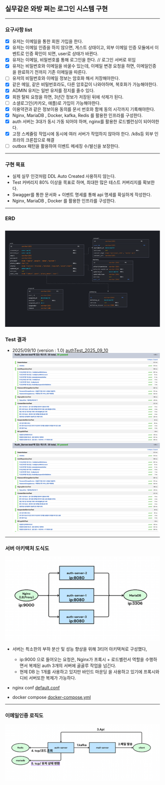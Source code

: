 ## 실무같은 와방 쩌는 로그인 시스템 구현 

---


### 요구사항 list
- [x] 유저는 이메일을 통한 회원 가입을 한다. 
- [x] 유저는 이메일 인증을 하지 않으면, 게스트 상태이고, 외부 이메일 인증 모듈에서 이벤트로 인증 확인이 되면, user로 상태가 바뀐다.
- [x] 유저는 이메일, 비밀번호를 통해 로그인을 한다. // 로그인 서버로 위임
- [x] 유저는 비밀번호와 이메일을 바꿀수 있는데, 이메일 변경 요청을 하면, 이메일인증을 완료하기 전까지 기존 이메일을 따른다.
- [ ] 유저의 비밀번호와 이메일 정보는  암호화 해서 저장해야한다.
- [x] 같은 메일, 같은 비밀번호라도, 다른 암호값이 나와야하며, 복호화가 가능해야한다. 
- [x] ADMIN 유저는 일반 유저를 정지를 줄수 있다.
- [x] 회원 탈퇴 요청을 하면, 3년간 정보가 저장된 뒤에 삭제가 된다. 
- [ ] 소셜로그인(카카오, 애플)로 가입이 가능해야한다.
- [x] 이용약관과 같은 정보이용 동의를 문서 번호와 함께 동의 시각까지 기록해야한다.
- [x] Nginx, MariaDB , Docker, kafka, Redis 를 활용한 인프라를 구성한다.
- [x] auth 서버는 3대가 동시 가동 되어야 하며, nginx를 활용한 로드벨런싱이 되어야한다.
- [x] 고정 스케쥴링 작업시에 동시에 여러 서버가 작업하지 않아야 한다. /k8s등 외부 인프라의 크론잡으로 해결
- [ ] outbox 패턴을 활용하여 이벤트 메세징 수/발신을 보장한다. 
---


###  구현 목표 
- 실제 실무 인것처럼 DDL Auto Created  사용하지 않는다. 
- Test 커버리지 80% 이상을 목표로 하며, 최대한 많은 테스트 커버리지를 확보한다. 
- Swagger를 통한 문서화 + 이벤트 명세를 통해 api 명세를 확실하게 작성한다.
- Nginx, MariaDB , Docker 를 활용한 인프라를 구성한다.


---

### ERD
![erd.png](images/erd.png)
---

### Test 결과 
- 2025/09/10 (version : 1.0)
[authTest_2025_09_10](authTest_2025_09_10.html)
![test1.png](images/test1.png)
![test2.png](images/test2.png)

---

### 서버 아키택처 도식도

![3-tir.png](images/3-tir.png)

- 서버는 쵝소한의 부하 분산 및 성능 향상을 위해 3티어 아키택쳐로 구성했다,
	- ip:9000 으로 들어오는 요청은, Nginx가 프록시 + 로드벨런서 역할을 수행하면서 복제된 auth 3개의 서버에 골골루 작업을 넘긴다.
	- 현제 DB 는 1개를 사용하고 있지만 바인드 마운딩 을 사용하고 있기에 프록시와 디비 서버또한 복제가 가능하다.

- nginx conf
  [default.conf](nginx/conf/default.conf)

- docker compose
  [docker-compose.yml](docker-compose.yml)

---

### 이메일인증 로직도

![emailConfirmLogic.png](images/emailConfirmLogic.png)
